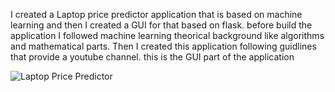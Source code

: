 I created a Laptop price predictor application that is based on machine learning and then I created a GUI for that based on flask. before build the application I followed machine learning theorical background like algorithms and mathematical parts. Then I created this application following guidlines that provide a youtube channel. this is the GUI part of the application

![Laptop Price Predictor](Capture.PNG)

